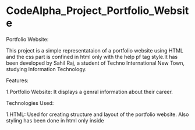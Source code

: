 # CodeAlpha_Project_Portfolio_Website
Portfolio Website:

This project is a simple representataion of a portfolio website using HTML and the css part is confined in html only with the help pf tag style.It has been developed by Sahil Raj, a student of Techno International New Town, studying Information Technology.

Features:

1.Portfolio Website: It displays a genral information about their career.

Technologies Used:

1.HTML: Used for creating structure and layout of the portfolio website. Also styling has been done in html only inside <style> tag.

File Structure:

The project consists of the following files:

index.html: The main HTML file that contains the structure of the portfolio website and the styling of the website too.

Usage:

To use the portfolio website, follow these steps:

  1.Download or clone the project repository.
  
  2.Open the index.html file in a web browser.
  
  3.The page will display the portfolio website.
  
  4.There you can check some general information about my life till now.
  
  5.To visit my Linkedin or github account there is a button made for both so by clicking on the button you can visit my linkendin and github.

  Contact Information:

  If you have any questions or feedback regarding this project, you can reach out to Sahil Raj via email at sahilrajs2001@gmail.com or         
  sahil.raj.aiml.2021@tint.edu.in.

Thank you for using the stopwatch and timer!
